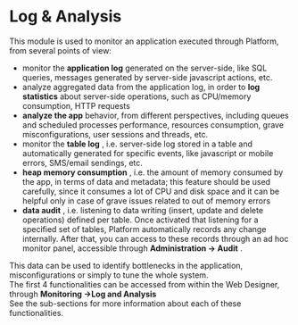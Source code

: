 # Log & Analysis

This module is used to monitor an application executed through Platform, from several points of view:

* monitor the **application log** generated on the server-side, like SQL queries, messages generated by server-side javascript actions, etc.
* analyze aggregated data from the application log, in order to  **log**  **statistics**  about server-side operations, such as CPU/memory consumption, HTTP requests
* **analyze the app**  behavior, from different perspectives, including queues and scheduled processes performance, resources consumption, grave misconfigurations, user sessions and threads, etc.
* monitor the **table log** , i.e. server-side log stored in a table and automatically generated for specific events, like javascript or mobile errors, SMS/email sendings, etc.
* **heap memory consumption** , i.e. the amount of memory consumed by the app, in terms of data and metadata; this feature should be used carefully, since it consumes a lot of CPU and disk space and it can be helpful only in case of grave issues related to out of memory errors
* **data audit** , i.e. listening to data writing \(insert, update and delete operations\) defined per table. Once activated that listening for a specified set of tables, Platform automatically records any change internally. After that, you can access to these records through an ad hoc monitor panel, accessible through  **Administration -&gt; Audit** .

This data can be used to identify bottlenecks in the application, misconfigurations or simply to tune the whole system.  
The first 4 functionalities can be accessed from within the Web Designer, through **Monitoring -&gt;Log and Analysis**  
See the sub-sections for more information about each of these functionalities.

